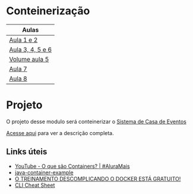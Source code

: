 # Conteinerização

| Aulas                                                         |
| ------------------------------------------------------------- |
| [Aula 1 e 2](./aula_1_2/README.md)                            |
| [Aula 3, 4, 5 e 6](./aula_3_4_5_6/README.md)                  |
| [Volume aula 5](./aula_3_4_5_6/meu-frontend_aula_5/README.md) |
| [Aula 7](./aula_7/README.md)                                  |
| [Aula 8](./aula_8/README.md)                                  |

# Projeto

O projeto desse modulo será conteinerizar o [Sistema de Casa de Eventos](https://github.com/roofranklin/casa-de-eventos-react)

[Acesse aqui](./projeto/README.md) para ver a descrição completa.

## Links úteis

- [YouTube -  O que são Containers? | #AluraMais ](https://www.youtube.com/watch?v=jv4_sLlGOS0)
- [java-container-example](https://github.com/lucassc/java-container-example)
- [O TREINAMENTO DESCOMPLICANDO O DOCKER ESTÁ GRATUITO!](https://www.youtube.com/watch?v=Wm99C_f7Kxw&list=PLf-O3X2-mxDn1VpyU2q3fuI6YYeIWp5rR)
- [CLI Cheat Sheet](https://docs.docker.com/get-started/docker_cheatsheet.pdf)
